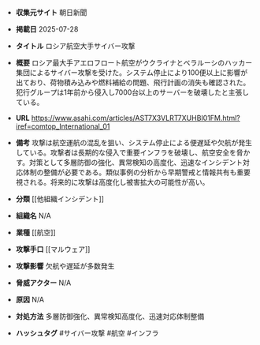 - **収集元サイト**
朝日新聞

- **掲載日**
2025-07-28

- **タイトル**
ロシア航空大手サイバー攻撃

- **概要**
ロシア最大手アエロフロート航空がウクライナとベラルーシのハッカー集団によるサイバー攻撃を受けた。システム停止により100便以上に影響が出ており、荷物積み込みや燃料補給の問題、飛行計画の消失も確認された。犯行グループは1年前から侵入し7000台以上のサーバーを破壊したと主張している。

- **URL**
https://www.asahi.com/articles/AST7X3VLRT7XUHBI01FM.html?iref=comtop_International_01

- **備考**
攻撃は航空運航の混乱を狙い、システム停止による便遅延や欠航が発生している。攻撃者は長期的な侵入で重要インフラを破壊し、航空安全を脅かす。対策として多層防御の強化、異常検知の高度化、迅速なインシデント対応体制の整備が必要である。類似事例の分析から早期警戒と情報共有も重要視される。将来的に攻撃は高度化し被害拡大の可能性が高い。

- **分類**
[[他組織インシデント]]

- **組織名**
N/A

- **業種**
[[航空]]

- **攻撃手口**
[[マルウェア]]

- **攻撃影響**
欠航や遅延が多数発生

- **脅威アクター**
N/A

- **原因**
N/A

- **対処方法**
多層防御強化、異常検知高度化、迅速対応体制整備

- **ハッシュタグ**
#サイバー攻撃 #航空 #インフラ
